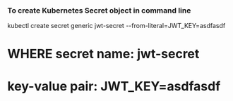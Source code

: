 ### To create Kubernetes Secret object in command line

kubectl create secret generic jwt-secret --from-literal=JWT_KEY=asdfasdf

# WHERE secret name: jwt-secret
#       key-value pair: JWT_KEY=asdfasdf
